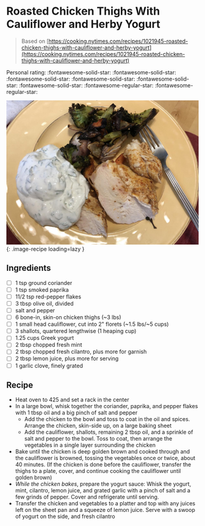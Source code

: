 <!-- Do not modify sections with "AUTO-*". They are updated by make.py -->

# Roasted Chicken Thighs With Cauliflower and Herby Yogurt

> Based on [https://cooking.nytimes.com/recipes/1021945-roasted-chicken-thighs-with-cauliflower-and-herby-yogurt](https://cooking.nytimes.com/recipes/1021945-roasted-chicken-thighs-with-cauliflower-and-herby-yogurt)

<!-- rating=3; (User can specify rating on scale of 1-5) -->
<!-- AUTO-UserRating -->
Personal rating: :fontawesome-solid-star: :fontawesome-solid-star: :fontawesome-solid-star: :fontawesome-solid-star: :fontawesome-solid-star: :fontawesome-solid-star: :fontawesome-regular-star: :fontawesome-regular-star:
<!-- /AUTO-UserRating -->

<!-- name_image=roasted_chicken_thighs_with_cauliflower_and_herby_yogurt.jpg; (User can specify image name) -->
<!-- AUTO-Image -->
![roasted_chicken_thighs_with_cauliflower_and_herby_yogurt.jpg](./roasted_chicken_thighs_with_cauliflower_and_herby_yogurt.jpg){: .image-recipe loading=lazy }
<!-- /AUTO-Image -->

## Ingredients

* [ ] 1 tsp ground coriander
* [ ] 1 tsp smoked paprika
* [ ] 11/2 tsp red-pepper flakes
* [ ] 3 tbsp olive oil, divided
* [ ] salt and pepper
* [ ] 6 bone-in, skin-on chicken thighs (~3 lbs)
* [ ] 1 small head cauliflower, cut into 2" florets (~1.5 lbs/~5 cups)
* [ ] 3 shallots, quartered lengthwise (1 heaping cup)
* [ ] 1.25 cups Greek yogurt
* [ ] 2 tbsp chopped fresh mint
* [ ] 2 tbsp chopped fresh cilantro, plus more for garnish
* [ ] 2 tbsp lemon juice, plus more for serving
* [ ] 1 garlic clove, finely grated

## Recipe

* Heat oven to 425 and set a rack in the center
* In a large bowl, whisk together the coriander, paprika, and pepper flakes with 1 tbsp oil and a big pinch of salt and pepper
    * Add the chicken to the bowl and toss to coat in the oil and spices. Arrange the chicken, skin-side up, on a large baking sheet
    * Add the cauliflower, shallots, remaining 2 tbsp oil, and a sprinkle of salt and pepper to the bowl. Toss to coat, then arrange the vegetables in a single layer surrounding the chicken
* Bake until the chicken is deep golden brown and cooked through and the cauliflower is browned, tossing the vegetables once or twice, about 40 minutes. (If the chicken is done before the cauliflower, transfer the thighs to a plate, cover, and continue cooking the cauliflower until golden brown)
* *While the chicken bakes*, prepare the yogurt sauce: Whisk the yogurt, mint, cilantro, lemon juice, and grated garlic with a pinch of salt and a few grinds of pepper. Cover and refrigerate until serving.
* Transfer the chicken and vegetables to a platter and top with any juices left on the sheet pan and a squeeze of lemon juice. Serve with a swoop of yogurt on the side, and fresh cilantro
